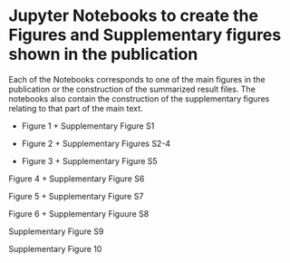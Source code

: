 # Jupyter Notebooks to create the Figures and Supplementary figures shown in the publication
Each of the Notebooks corresponds to one of the main figures in the publication or the construction of the summarized result files. The notebooks also contain the construction of the supplementary figures relating to that part of the main text.

* Figure 1 + Supplementary Figure S1

* Figure 2 + Supplementary Figures S2-4
* Figure 3 + Supplementary Figure S5

Figure 4 + Supplementary Figure S6

Figure 5 + Supplementary Figure S7

Figure 6 + Supplementary Figuure S8

Supplementary Figure S9

Supplementary Figure 10
